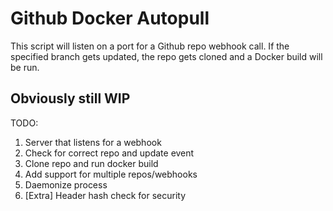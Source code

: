 # Github Docker Autopull

This script will listen on a port for a Github repo webhook call. If the specified branch gets updated, the repo gets cloned and a Docker build will be run. 

## Obviously still WIP

TODO:

1. Server that listens for a webhook
2. Check for correct repo and update event
3. Clone repo and run docker build
4. Add support for multiple repos/webhooks
5. Daemonize process
6. [Extra] Header hash check for security
